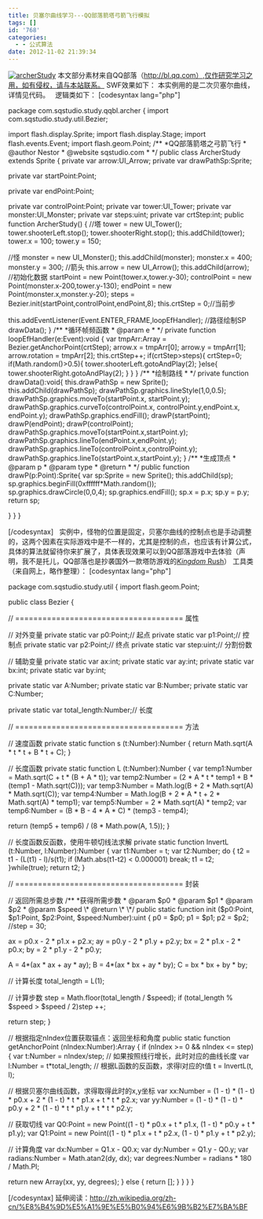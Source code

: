 ```yaml
---
title: 贝塞尔曲线学习---QQ部落箭塔弓箭飞行模拟
tags: []
id: '768'
categories:
  - - 公式算法
date: 2012-11-02 21:39:34
---
```


[![](http://qxu2059920095.my3w.com/blog/wp-content/uploads/2012/11/archerStudy.jpg "archerStudy")](http://qxu2059920095.my3w.com/blog/wp-content/uploads/2012/11/archerStudy.jpg) 本文部分素材来自QQ部落（http://bl.qq.com）,仅作研究学习之用，如有侵权，请与本站联系。 SWF效果如下：  本实例用的是二次贝塞尔曲线，详情见代码。   逻辑类如下： \[codesyntax lang="php"\]

package com.sqstudio.study.qqbl.archer
{
import com.sqstudio.study.util.Bezier;

import flash.display.Sprite;
import flash.display.Stage;
import flash.events.Event;
import flash.geom.Point;
/\*\*
 \*QQ部落箭塔之弓箭飞行
 \* @author Nestor
 \* @website sqstudio.com
 \*
 \*/
public class ArcherStudy extends Sprite
{
private var arrow:UI\_Arrow;
private var drawPathSp:Sprite;

private var startPoint:Point;

private var endPoint:Point;

private var controlPoint:Point;
private var tower:UI\_Tower;
private var monster:UI\_Monster;
private var steps:uint;
private var crtStep:int;
public function ArcherStudy()
{
//塔
tower = new UI\_Tower();
tower.shooterLeft.stop();
tower.shooterRight.stop();
this.addChild(tower);
tower.x = 100;
tower.y = 150;

//怪
monster = new UI\_Monster();
this.addChild(monster);
monster.x = 400;
monster.y = 300;
//箭头
this.arrow = new UI\_Arrow();
this.addChild(arrow);
//初始化数据
startPoint = new Point(tower.x,tower.y-30);
controlPoint = new Point(monster.x-200,tower.y-130);
endPoint = new Point(monster.x,monster.y-20);
steps = Bezier.init(startPoint,controlPoint,endPoint,8);
this.crtStep = 0;//当前步

this.addEventListener(Event.ENTER\_FRAME,loopEfHandler);
//路径绘制SP
drawData();
}
/\*\*
 \*循环帧频函数
 \* @param e
 \*
 \*/
private function loopEfHandler(e:Event):void
{
var tmpArr:Array = Bezier.getAnchorPoint(crtStep);
arrow.x =  tmpArr\[0\];
arrow.y =  tmpArr\[1\];
arrow.rotation =  tmpArr\[2\];
this.crtStep++;
if(crtStep>steps){
crtStep=0;
if(Math.random()>0.5){
tower.shooterLeft.gotoAndPlay(2);
}else{
tower.shooterRight.gotoAndPlay(2);
}
}
}
/\*\*
 \*绘制路线
 \*
 \*/
private function drawData():void{
this.drawPathSp = new Sprite();
this.addChild(drawPathSp);
drawPathSp.graphics.lineStyle(1,0,0.5);
drawPathSp.graphics.moveTo(startPoint.x, startPoint.y);
drawPathSp.graphics.curveTo(controlPoint.x, controlPoint.y,endPoint.x, endPoint.y);
drawPathSp.graphics.endFill();
drawP(startPoint);
drawP(endPoint);
drawP(controlPoint);
drawPathSp.graphics.moveTo(startPoint.x,startPoint.y);
drawPathSp.graphics.lineTo(endPoint.x,endPoint.y);
drawPathSp.graphics.lineTo(controlPoint.x,controlPoint.y);
drawPathSp.graphics.lineTo(startPoint.x,startPoint.y);
}
/\*\*
 \*生成顶点
 \* @param p
 \* @param type
 \* @return
 \*
 \*/
public function drawP(p:Point):Sprite{
var sp:Sprite = new Sprite();
this.addChild(sp);
sp.graphics.beginFill(0xffffff\*Math.random());
sp.graphics.drawCircle(0,0,4);
sp.graphics.endFill();
sp.x = p.x;
sp.y = p.y;
return sp;

}
}
}

\[/codesyntax\]   实例中，怪物的位置是固定，贝塞尔曲线的控制点也是手动调整的，这两个因素在实际游戏中是不一样的，尤其是控制的点，也应该有计算公式，具体的算法就留待你来扩展了，具体表现效果可以到QQ部落游戏中去体验（声明，我不是托儿，QQ部落也是抄袭国外一款塔防游戏的[_Kingdom_ Rush](http://kingdom-rush.com/)） 工具类（来自网上，略作整理）： \[codesyntax lang="php"\]

package com.sqstudio.study.util
{
import flash.geom.Point;

public class Bezier
{

//  =====================================  属性

//  对外变量
private static var p0:Point;// 起点
private static var p1:Point;// 控制点
private static var p2:Point;// 终点
private static var step:uint;// 分割份数

//  辅助变量
private static var ax:int;
private static var ay:int;
private static var bx:int;
private static var by:int;

private static var A:Number;
private static var B:Number;
private static var C:Number;

private static var total\_length:Number;// 长度

//  =====================================  方法

//  速度函数
private static function s (t:Number):Number
{
return Math.sqrt(A \* t \* t + B \* t + C);
}

//  长度函数
private static function L (t:Number):Number
{
var temp1:Number = Math.sqrt(C + t \* (B + A \* t));
var temp2:Number = (2 \* A \* t \* temp1 + B \*(temp1 - Math.sqrt(C)));
var temp3:Number = Math.log(B + 2 \* Math.sqrt(A) \* Math.sqrt(C));
var temp4:Number = Math.log(B + 2 \* A \* t + 2 \* Math.sqrt(A) \* temp1);
var temp5:Number = 2 \* Math.sqrt(A) \* temp2;
var temp6:Number = (B \* B - 4 \* A \* C) \* (temp3 - temp4);

return (temp5 + temp6) / (8 \* Math.pow(A, 1.5));
}

//  长度函数反函数，使用牛顿切线法求解
private static function InvertL (t:Number, l:Number):Number
{
var t1:Number = t;
var t2:Number;
do
{
t2 = t1 - (L(t1) - l)/s(t1);
if (Math.abs(t1-t2) < 0.000001) break;
t1 = t2;
}while(true);
return t2;
}

//  =====================================  封装

//  返回所需总步数
/\*\*
 \*获得所需步数
 \* @param $p0
 \* @param $p1
 \* @param $p2
 \* @param $speed
 \* @return
 \*
 \*/
public static function init ($p0:Point, $p1:Point, $p2:Point, $speed:Number):uint
{
p0   = $p0;
p1   = $p1;
p2   = $p2;
//step = 30;

ax = p0.x - 2 \* p1.x + p2.x;
ay = p0.y - 2 \* p1.y + p2.y;
bx = 2 \* p1.x - 2 \* p0.x;
by = 2 \* p1.y - 2 \* p0.y;

A = 4\*(ax \* ax + ay \* ay);
B = 4\*(ax \* bx + ay \* by);
C = bx \* bx + by \* by;

//  计算长度
total\_length = L(1);

//  计算步数
step = Math.floor(total\_length / $speed);
if (total\_length % $speed > $speed / 2)step ++;

return step;
}

// 根据指定nIndex位置获取锚点：返回坐标和角度
public static function getAnchorPoint (nIndex:Number):Array
{
if (nIndex >= 0 && nIndex <= step)
{
var t:Number = nIndex/step;
//  如果按照线行增长，此时对应的曲线长度
var l:Number = t\*total\_length;
//  根据L函数的反函数，求得l对应的t值
t = InvertL(t, l);

//  根据贝塞尔曲线函数，求得取得此时的x,y坐标
var xx:Number = (1 - t) \* (1 - t) \* p0.x + 2 \* (1 - t) \* t \* p1.x + t \* t \* p2.x;
var yy:Number = (1 - t) \* (1 - t) \* p0.y + 2 \* (1 - t) \* t \* p1.y + t \* t \* p2.y;

//  获取切线
var Q0:Point = new Point((1 - t) \* p0.x + t \* p1.x, (1 - t) \* p0.y + t \* p1.y);
var Q1:Point = new Point((1 - t) \* p1.x + t \* p2.x, (1 - t) \* p1.y + t \* p2.y);

//  计算角度
var dx:Number = Q1.x - Q0.x;
var dy:Number = Q1.y - Q0.y;
var radians:Number = Math.atan2(dy, dx);
var degrees:Number = radians \* 180 / Math.PI;

return new Array(xx, yy, degrees);
}
else
{
return \[\];
}
}
}
}

\[/codesyntax\] 延伸阅读：http://zh.wikipedia.org/zh-cn/%E8%B4%9D%E5%A1%9E%E5%B0%94%E6%9B%B2%E7%BA%BF